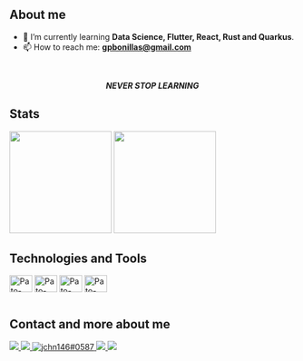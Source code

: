 <h2>About me</h2>

<ul>
  <li>🌱 I’m currently learning <b>Data Science, Flutter, React, Rust and Quarkus</b>.</li>
  <li>📫 How to reach me: <b><a href="mailto:gpbonillas@gmail.com">gpbonillas@gmail.com</a></b></li>
</ul>

<br>

<p align="center">
  <i><b>NEVER STOP LEARNING</b></i>
</p>

<h2>Stats</h2>

<div>
  <img height="180em" src="https://github-readme-stats.vercel.app/api?username=gpbonillas&show_icons=true&include_all_commits=true&theme=github_dark&hide_border=true">
  <img height="180em" src="https://github-readme-stats.vercel.app/api/top-langs/?username=gpbonillas&layout=compact&theme=github_dark&hide_border=true&hide=css,html&langs_count=8">
</div>

<h2>Technologies and Tools</h2>

<div style="display: inline_block">
  <img align="center" alt="Pato-Java" height="30" width="40" src="https://cdn.jsdelivr.net/gh/devicons/devicon/icons/java/java-plain.svg">
  <img align="center" alt="Pato-Flutter" height="30" width="40" src="https://cdn.jsdelivr.net/gh/devicons/devicon/icons/flutter/flutter-original.svg">
  <img align="center" alt="Pato-React" height="30" width="40" src="https://cdn.jsdelivr.net/gh/devicons/devicon/icons/react/react-original.svg">
  <img align="center" alt="Pato-Python" height="30" width="40" src="https://cdn.jsdelivr.net/gh/devicons/devicon/icons/python/python-original.svg">
</div>

![]()

<h2>Contact and more about me</h2>

<div>
  <a href="https://www.linkedin.com/in/gpbonillas/" target="_blank">
  <img src="https://img.shields.io/badge/LinkedIn-0077B5?style=for-the-badge&logo=linkedin&logoColor=white">
  </a>
  <a href="https://www.instagram.com/tuxpato/" target="_blank">
  <img src="https://img.shields.io/badge/-Instagram-%23E4405F?style=for-the-badge&logo=instagram&logoColor=white" target="_blank">
  </a>
  <a href="https://twitter.com/tuxpato" target="blank">
  <img src="https://img.shields.io/badge/Twitter-blue?style=for-the-badge&logo=twitter&logoColor=white" alt="jchn146#0587">
  </a>
  <a href="mailto:gpbonillas@gmail.com">
  <img src="https://img.shields.io/badge/Gmail-D14836?style=for-the-badge&logo=gmail&logoColor=white" target="_blank">
  </a>
  <a href="https://stackoverflow.com/users/4156219/gabriel-patricio-bonilla">
  <img src="https://img.shields.io/stackexchange/stackoverflow/r/4156219?color=orange&label=reputation&logo=stackoverflow&style=for-the-badge&cacheSeconds=86400" target="_blank">
  </a>
</div>
